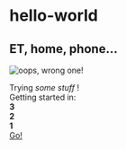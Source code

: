 # hello-world

## ET, home, phone...
![](https://www.flickr.com/photos/156589946@N03/41561973661/in/album-72157695115421604/ "oops, wrong one!")

Trying _some stuff_ !  
Getting started in:  
**3**  
**2**  
**1**  
[Go!](https://www.youtube.com/watch?v=iyFijjikkeM)




